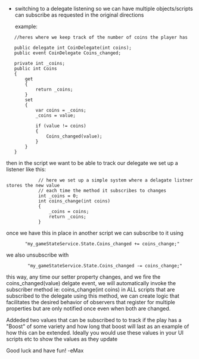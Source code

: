



- switching to a delegate listening so we can have multiple objects/scripts can subscribe as requested in the original directions 
 
  example:
 
 ```
    //heres where we keep track of the number of coins the player has
    
    public delegate int CoinDelegate(int coins);
    public event CoinDelegate Coins_changed;

    private int _coins;
    public int Coins
    {
        get 
        {
            return _coins;
        }
        set
        {
            var coins = _coins;
            _coins = value;

            if (value != coins)
            {
                Coins_changed(value);
            }
        }
    }
```

then in the script we want to be able to track our delegate we set up a listener like this:

```
            // here we set up a simple system where a delagate listner stores the new value 
            // each time the method it subscribes to changes
            int _coins = 0;
            int coins_change(int coins)
            {
                _coins = coins;
                return _coins;
            }
```

once we have this in place in another script we can subscribe to it using
  ```
         "my_gameStateService.State.Coins_changed += coins_change;"
  ```
we also unsubscribe with
 ```
         "my_gameStateService.State.Coins_changed -= coins_change;"
```



  this way, any time our setter property changes, and we fire the coins_changed(value) delgate event, 
  we will automatically invoke the subscriber method ie: coins_change(int coins) in ALL scripts that are subscribed to the delegate
  using this method, we can create logic that facilitates the desired behavior of observers that register for multiple properties but are only 
  notified once even when both are changed. 
  
  Addeded two values that can be subscribed to to track if the play has a "Boost" of some variety
  and how long that boost will last as an example of how this can be extended.
  Ideally you would use these values in your UI scripts etc to show the values as they update

 Good luck and have fun! -eMax


 
